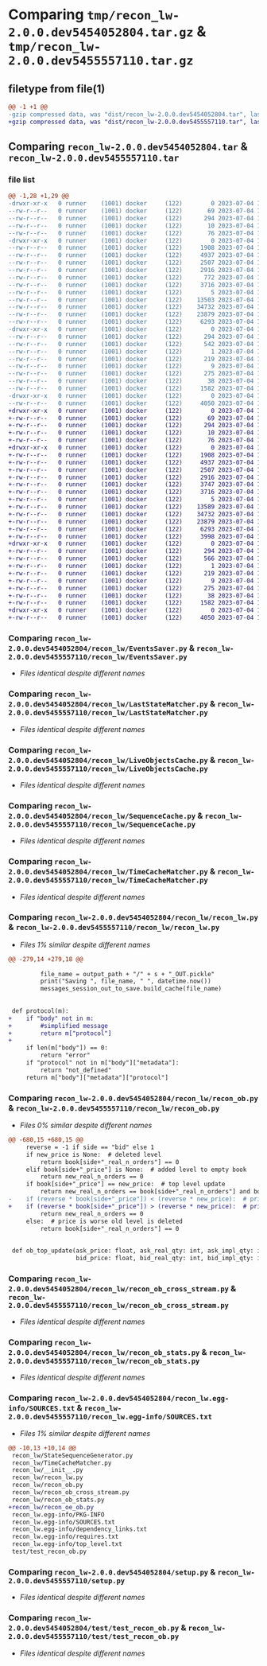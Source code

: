 # Comparing `tmp/recon_lw-2.0.0.dev5454052804.tar.gz` & `tmp/recon_lw-2.0.0.dev5455557110.tar.gz`

## filetype from file(1)

```diff
@@ -1 +1 @@
-gzip compressed data, was "dist/recon_lw-2.0.0.dev5454052804.tar", last modified: Tue Jul  4 11:16:22 2023, max compression
+gzip compressed data, was "dist/recon_lw-2.0.0.dev5455557110.tar", last modified: Tue Jul  4 13:59:03 2023, max compression
```

## Comparing `recon_lw-2.0.0.dev5454052804.tar` & `recon_lw-2.0.0.dev5455557110.tar`

### file list

```diff
@@ -1,28 +1,29 @@
-drwxr-xr-x   0 runner    (1001) docker     (122)        0 2023-07-04 11:16:22.000000 recon_lw-2.0.0.dev5454052804/
--rw-r--r--   0 runner    (1001) docker     (122)       69 2023-07-04 11:15:39.000000 recon_lw-2.0.0.dev5454052804/MANIFEST.in
--rw-r--r--   0 runner    (1001) docker     (122)      294 2023-07-04 11:16:22.000000 recon_lw-2.0.0.dev5454052804/PKG-INFO
--rw-r--r--   0 runner    (1001) docker     (122)       10 2023-07-04 11:15:39.000000 recon_lw-2.0.0.dev5454052804/README.md
--rw-r--r--   0 runner    (1001) docker     (122)       76 2023-07-04 11:16:03.000000 recon_lw-2.0.0.dev5454052804/package_info.json
-drwxr-xr-x   0 runner    (1001) docker     (122)        0 2023-07-04 11:16:22.000000 recon_lw-2.0.0.dev5454052804/recon_lw/
--rw-r--r--   0 runner    (1001) docker     (122)     1908 2023-07-04 11:15:39.000000 recon_lw-2.0.0.dev5454052804/recon_lw/EventsSaver.py
--rw-r--r--   0 runner    (1001) docker     (122)     4937 2023-07-04 11:15:39.000000 recon_lw-2.0.0.dev5454052804/recon_lw/LastStateMatcher.py
--rw-r--r--   0 runner    (1001) docker     (122)     2507 2023-07-04 11:15:39.000000 recon_lw-2.0.0.dev5454052804/recon_lw/LiveObjectsCache.py
--rw-r--r--   0 runner    (1001) docker     (122)     2916 2023-07-04 11:15:39.000000 recon_lw-2.0.0.dev5454052804/recon_lw/SequenceCache.py
--rw-r--r--   0 runner    (1001) docker     (122)      772 2023-07-04 11:15:39.000000 recon_lw-2.0.0.dev5454052804/recon_lw/StateSequenceGenerator.py
--rw-r--r--   0 runner    (1001) docker     (122)     3716 2023-07-04 11:15:39.000000 recon_lw-2.0.0.dev5454052804/recon_lw/TimeCacheMatcher.py
--rw-r--r--   0 runner    (1001) docker     (122)        5 2023-07-04 11:15:39.000000 recon_lw-2.0.0.dev5454052804/recon_lw/__init__.py
--rw-r--r--   0 runner    (1001) docker     (122)    13503 2023-07-04 11:15:39.000000 recon_lw-2.0.0.dev5454052804/recon_lw/recon_lw.py
--rw-r--r--   0 runner    (1001) docker     (122)    34732 2023-07-04 11:15:39.000000 recon_lw-2.0.0.dev5454052804/recon_lw/recon_ob.py
--rw-r--r--   0 runner    (1001) docker     (122)    23879 2023-07-04 11:15:39.000000 recon_lw-2.0.0.dev5454052804/recon_lw/recon_ob_cross_stream.py
--rw-r--r--   0 runner    (1001) docker     (122)     6293 2023-07-04 11:15:39.000000 recon_lw-2.0.0.dev5454052804/recon_lw/recon_ob_stats.py
-drwxr-xr-x   0 runner    (1001) docker     (122)        0 2023-07-04 11:16:22.000000 recon_lw-2.0.0.dev5454052804/recon_lw.egg-info/
--rw-r--r--   0 runner    (1001) docker     (122)      294 2023-07-04 11:16:22.000000 recon_lw-2.0.0.dev5454052804/recon_lw.egg-info/PKG-INFO
--rw-r--r--   0 runner    (1001) docker     (122)      542 2023-07-04 11:16:22.000000 recon_lw-2.0.0.dev5454052804/recon_lw.egg-info/SOURCES.txt
--rw-r--r--   0 runner    (1001) docker     (122)        1 2023-07-04 11:16:22.000000 recon_lw-2.0.0.dev5454052804/recon_lw.egg-info/dependency_links.txt
--rw-r--r--   0 runner    (1001) docker     (122)      219 2023-07-04 11:16:22.000000 recon_lw-2.0.0.dev5454052804/recon_lw.egg-info/requires.txt
--rw-r--r--   0 runner    (1001) docker     (122)        9 2023-07-04 11:16:22.000000 recon_lw-2.0.0.dev5454052804/recon_lw.egg-info/top_level.txt
--rw-r--r--   0 runner    (1001) docker     (122)      275 2023-07-04 11:15:39.000000 recon_lw-2.0.0.dev5454052804/requirements.txt
--rw-r--r--   0 runner    (1001) docker     (122)       38 2023-07-04 11:16:22.000000 recon_lw-2.0.0.dev5454052804/setup.cfg
--rw-r--r--   0 runner    (1001) docker     (122)     1582 2023-07-04 11:15:39.000000 recon_lw-2.0.0.dev5454052804/setup.py
-drwxr-xr-x   0 runner    (1001) docker     (122)        0 2023-07-04 11:16:22.000000 recon_lw-2.0.0.dev5454052804/test/
--rw-r--r--   0 runner    (1001) docker     (122)     4050 2023-07-04 11:15:39.000000 recon_lw-2.0.0.dev5454052804/test/test_recon_ob.py
+drwxr-xr-x   0 runner    (1001) docker     (122)        0 2023-07-04 13:59:03.000000 recon_lw-2.0.0.dev5455557110/
+-rw-r--r--   0 runner    (1001) docker     (122)       69 2023-07-04 13:58:07.000000 recon_lw-2.0.0.dev5455557110/MANIFEST.in
+-rw-r--r--   0 runner    (1001) docker     (122)      294 2023-07-04 13:59:03.000000 recon_lw-2.0.0.dev5455557110/PKG-INFO
+-rw-r--r--   0 runner    (1001) docker     (122)       10 2023-07-04 13:58:07.000000 recon_lw-2.0.0.dev5455557110/README.md
+-rw-r--r--   0 runner    (1001) docker     (122)       76 2023-07-04 13:58:32.000000 recon_lw-2.0.0.dev5455557110/package_info.json
+drwxr-xr-x   0 runner    (1001) docker     (122)        0 2023-07-04 13:59:03.000000 recon_lw-2.0.0.dev5455557110/recon_lw/
+-rw-r--r--   0 runner    (1001) docker     (122)     1908 2023-07-04 13:58:07.000000 recon_lw-2.0.0.dev5455557110/recon_lw/EventsSaver.py
+-rw-r--r--   0 runner    (1001) docker     (122)     4937 2023-07-04 13:58:07.000000 recon_lw-2.0.0.dev5455557110/recon_lw/LastStateMatcher.py
+-rw-r--r--   0 runner    (1001) docker     (122)     2507 2023-07-04 13:58:07.000000 recon_lw-2.0.0.dev5455557110/recon_lw/LiveObjectsCache.py
+-rw-r--r--   0 runner    (1001) docker     (122)     2916 2023-07-04 13:58:07.000000 recon_lw-2.0.0.dev5455557110/recon_lw/SequenceCache.py
+-rw-r--r--   0 runner    (1001) docker     (122)     3747 2023-07-04 13:58:07.000000 recon_lw-2.0.0.dev5455557110/recon_lw/StateSequenceGenerator.py
+-rw-r--r--   0 runner    (1001) docker     (122)     3716 2023-07-04 13:58:07.000000 recon_lw-2.0.0.dev5455557110/recon_lw/TimeCacheMatcher.py
+-rw-r--r--   0 runner    (1001) docker     (122)        5 2023-07-04 13:58:07.000000 recon_lw-2.0.0.dev5455557110/recon_lw/__init__.py
+-rw-r--r--   0 runner    (1001) docker     (122)    13589 2023-07-04 13:58:07.000000 recon_lw-2.0.0.dev5455557110/recon_lw/recon_lw.py
+-rw-r--r--   0 runner    (1001) docker     (122)    34732 2023-07-04 13:58:07.000000 recon_lw-2.0.0.dev5455557110/recon_lw/recon_ob.py
+-rw-r--r--   0 runner    (1001) docker     (122)    23879 2023-07-04 13:58:07.000000 recon_lw-2.0.0.dev5455557110/recon_lw/recon_ob_cross_stream.py
+-rw-r--r--   0 runner    (1001) docker     (122)     6293 2023-07-04 13:58:07.000000 recon_lw-2.0.0.dev5455557110/recon_lw/recon_ob_stats.py
+-rw-r--r--   0 runner    (1001) docker     (122)     3998 2023-07-04 13:58:07.000000 recon_lw-2.0.0.dev5455557110/recon_lw/recon_oe_ob.py
+drwxr-xr-x   0 runner    (1001) docker     (122)        0 2023-07-04 13:59:03.000000 recon_lw-2.0.0.dev5455557110/recon_lw.egg-info/
+-rw-r--r--   0 runner    (1001) docker     (122)      294 2023-07-04 13:59:03.000000 recon_lw-2.0.0.dev5455557110/recon_lw.egg-info/PKG-INFO
+-rw-r--r--   0 runner    (1001) docker     (122)      566 2023-07-04 13:59:03.000000 recon_lw-2.0.0.dev5455557110/recon_lw.egg-info/SOURCES.txt
+-rw-r--r--   0 runner    (1001) docker     (122)        1 2023-07-04 13:59:03.000000 recon_lw-2.0.0.dev5455557110/recon_lw.egg-info/dependency_links.txt
+-rw-r--r--   0 runner    (1001) docker     (122)      219 2023-07-04 13:59:03.000000 recon_lw-2.0.0.dev5455557110/recon_lw.egg-info/requires.txt
+-rw-r--r--   0 runner    (1001) docker     (122)        9 2023-07-04 13:59:03.000000 recon_lw-2.0.0.dev5455557110/recon_lw.egg-info/top_level.txt
+-rw-r--r--   0 runner    (1001) docker     (122)      275 2023-07-04 13:58:07.000000 recon_lw-2.0.0.dev5455557110/requirements.txt
+-rw-r--r--   0 runner    (1001) docker     (122)       38 2023-07-04 13:59:03.000000 recon_lw-2.0.0.dev5455557110/setup.cfg
+-rw-r--r--   0 runner    (1001) docker     (122)     1582 2023-07-04 13:58:07.000000 recon_lw-2.0.0.dev5455557110/setup.py
+drwxr-xr-x   0 runner    (1001) docker     (122)        0 2023-07-04 13:59:03.000000 recon_lw-2.0.0.dev5455557110/test/
+-rw-r--r--   0 runner    (1001) docker     (122)     4050 2023-07-04 13:58:07.000000 recon_lw-2.0.0.dev5455557110/test/test_recon_ob.py
```

### Comparing `recon_lw-2.0.0.dev5454052804/recon_lw/EventsSaver.py` & `recon_lw-2.0.0.dev5455557110/recon_lw/EventsSaver.py`

 * *Files identical despite different names*

### Comparing `recon_lw-2.0.0.dev5454052804/recon_lw/LastStateMatcher.py` & `recon_lw-2.0.0.dev5455557110/recon_lw/LastStateMatcher.py`

 * *Files identical despite different names*

### Comparing `recon_lw-2.0.0.dev5454052804/recon_lw/LiveObjectsCache.py` & `recon_lw-2.0.0.dev5455557110/recon_lw/LiveObjectsCache.py`

 * *Files identical despite different names*

### Comparing `recon_lw-2.0.0.dev5454052804/recon_lw/SequenceCache.py` & `recon_lw-2.0.0.dev5455557110/recon_lw/SequenceCache.py`

 * *Files identical despite different names*

### Comparing `recon_lw-2.0.0.dev5454052804/recon_lw/TimeCacheMatcher.py` & `recon_lw-2.0.0.dev5455557110/recon_lw/TimeCacheMatcher.py`

 * *Files identical despite different names*

### Comparing `recon_lw-2.0.0.dev5454052804/recon_lw/recon_lw.py` & `recon_lw-2.0.0.dev5455557110/recon_lw/recon_lw.py`

 * *Files 1% similar despite different names*

```diff
@@ -279,14 +279,18 @@
 
         file_name = output_path + "/" + s + "_OUT.pickle"
         print("Saving ", file_name, " ", datetime.now())
         messages_session_out_to_save.build_cache(file_name)
 
 
 def protocol(m):
+    if "body" not in m:
+        #simplified message
+        return m["protocol"]
+    
     if len(m["body"]) == 0:
         return "error"
     if "protocol" not in m["body"]["metadata"]:
         return "not_defined"
     return m["body"]["metadata"]["protocol"]
```

### Comparing `recon_lw-2.0.0.dev5454052804/recon_lw/recon_ob.py` & `recon_lw-2.0.0.dev5455557110/recon_lw/recon_ob.py`

 * *Files 0% similar despite different names*

```diff
@@ -680,15 +680,15 @@
     reverse = -1 if side == "bid" else 1
     if new_price is None:  # deleted level
         return book[side+"_real_n_orders"] == 0
     elif book[side+"_price"] is None:  # added level to empty book
         return new_real_n_orders == 0
     if book[side+"_price"] == new_price:  # top level update
         return new_real_n_orders == book[side+"_real_n_orders"] and book[side+"_real_qty"] == new_real_qty
-    if (reverse * book[side+"_price"]) < (reverse * new_price):  # price is better - new level is added
+    if (reverse * book[side+"_price"]) > (reverse * new_price):  # price is better - new level is added
         return new_real_n_orders == 0
     else:  # price is worse old level is deleted
         return book[side+"_real_n_orders"] == 0
 
 
 def ob_top_update(ask_price: float, ask_real_qty: int, ask_impl_qty: int, ask_real_n_orders: int, ask_impl_n_orders: int,
                   bid_price: float, bid_real_qty: int, bid_impl_qty: int, bid_real_n_orders: int, bid_impl_n_orders: int,
```

### Comparing `recon_lw-2.0.0.dev5454052804/recon_lw/recon_ob_cross_stream.py` & `recon_lw-2.0.0.dev5455557110/recon_lw/recon_ob_cross_stream.py`

 * *Files identical despite different names*

### Comparing `recon_lw-2.0.0.dev5454052804/recon_lw/recon_ob_stats.py` & `recon_lw-2.0.0.dev5455557110/recon_lw/recon_ob_stats.py`

 * *Files identical despite different names*

### Comparing `recon_lw-2.0.0.dev5454052804/recon_lw.egg-info/SOURCES.txt` & `recon_lw-2.0.0.dev5455557110/recon_lw.egg-info/SOURCES.txt`

 * *Files 1% similar despite different names*

```diff
@@ -10,13 +10,14 @@
 recon_lw/StateSequenceGenerator.py
 recon_lw/TimeCacheMatcher.py
 recon_lw/__init__.py
 recon_lw/recon_lw.py
 recon_lw/recon_ob.py
 recon_lw/recon_ob_cross_stream.py
 recon_lw/recon_ob_stats.py
+recon_lw/recon_oe_ob.py
 recon_lw.egg-info/PKG-INFO
 recon_lw.egg-info/SOURCES.txt
 recon_lw.egg-info/dependency_links.txt
 recon_lw.egg-info/requires.txt
 recon_lw.egg-info/top_level.txt
 test/test_recon_ob.py
```

### Comparing `recon_lw-2.0.0.dev5454052804/setup.py` & `recon_lw-2.0.0.dev5455557110/setup.py`

 * *Files identical despite different names*

### Comparing `recon_lw-2.0.0.dev5454052804/test/test_recon_ob.py` & `recon_lw-2.0.0.dev5455557110/test/test_recon_ob.py`

 * *Files identical despite different names*

